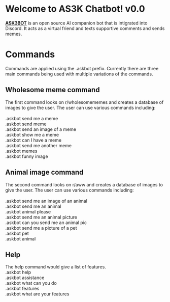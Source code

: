 # Welcome to AS3K Chatbot! v0.0
**[ASK3BOT](https://github.com/keitannunes/ASKBOT)**  is an open source AI companion bot that is intigrated into Discord.  It acts as a virtual friend and texts supportive comments and sends memes. 

# Commands

Commands are applied using the .askbot prefix. Currently there are three main commands being used with multiple variations of the commands.

## Wholesome meme command

The first command looks on r/wholesomememes and creates a database of images to give the user. The user can use various commands including: <br/>  
.askbot send me a meme  
.askbot send meme  
.askbot send an image of a meme  
.askbot show me a meme  
.askbot can I have a meme  
.askbot send me another meme  
.askbot memes  
.askbot funny image  


## Animal image command

The second command looks on r/aww and creates a database of images to give the user. The user can use various commands including: <br/>  
.askbot send me an image of an animal  
.askbot send me an animal  
.askbot animal please  
.askbot send me an animal picture  
.askbot can you send me an animal pic  
.askbot send me a picture of a pet  
.askbot pet  
.askbot animal  

## Help

The help command would give a list of features.  
.askbot help  
.askbot assistance  
.askbot what can you do  
.askbot features  
.askbot what are your features  
